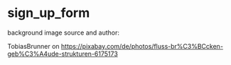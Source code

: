 # sign_up_form

background image source and author: 

TobiasBrunner on https://pixabay.com/de/photos/fluss-br%C3%BCcken-geb%C3%A4ude-strukturen-6175173
